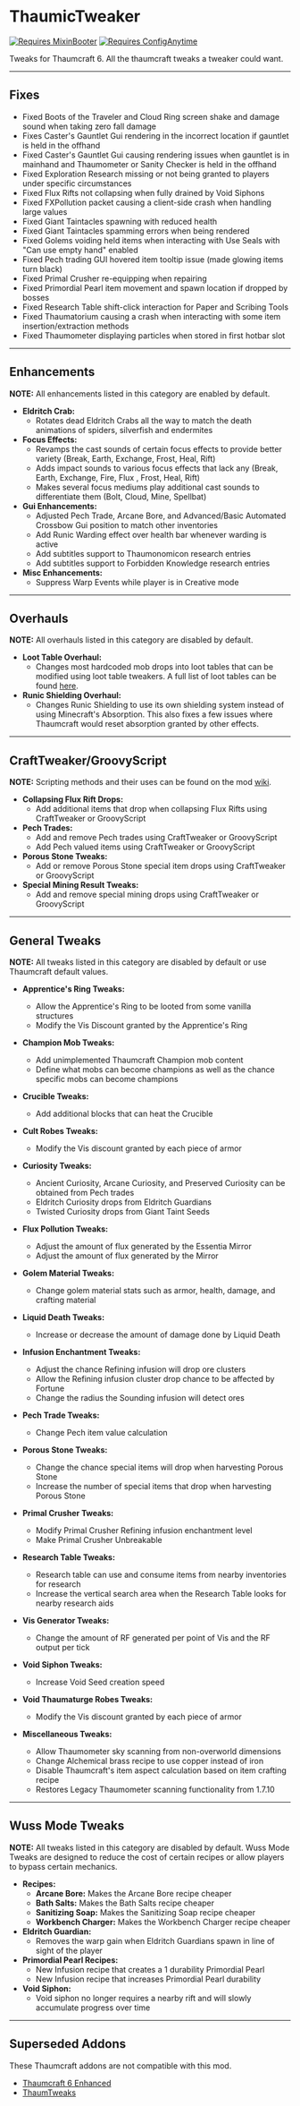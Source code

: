 # ThaumicTweaker

[![Requires MixinBooter](https://img.shields.io/badge/Requires-MixinBooter-3498db.svg?labelColor=34495e&style=for-the-badge)](https://www.curseforge.com/minecraft/mc-mods/mixin-booter)
[![Requires ConfigAnytime](https://img.shields.io/badge/Requires-ConfigAnytime-3498db.svg?labelColor=34495e&style=for-the-badge)](https://www.curseforge.com/minecraft/mc-mods/configanytime)

Tweaks for Thaumcraft 6. All the thaumcraft tweaks a tweaker could want.

---

## Fixes
- Fixed Boots of the Traveler and Cloud Ring screen shake and damage sound when taking zero fall damage
- Fixes Caster's Gauntlet Gui rendering in the incorrect location if gauntlet is held in the offhand
- Fixed Caster's Gauntlet Gui causing rendering issues when gauntlet is in mainhand and Thaumometer or Sanity Checker is held in the offhand
- Fixed Exploration Research missing or not being granted to players under specific circumstances
- Fixed Flux Rifts not collapsing when fully drained by Void Siphons
- Fixed FXPollution packet causing a client-side crash when handling large values
- Fixed Giant Taintacles spawning with reduced health
- Fixed Giant Taintacles spamming errors when being rendered
- Fixed Golems voiding held items when interacting with Use Seals with "Can use empty hand" enabled
- Fixed Pech trading GUI hovered item tooltip issue (made glowing items turn black)
- Fixed Primal Crusher re-equipping when repairing
- Fixed Primordial Pearl item movement and spawn location if dropped by bosses
- Fixed Research Table shift-click interaction for Paper and Scribing Tools
- Fixed Thaumatorium causing a crash when interacting with some item insertion/extraction methods
- Fixed Thaumometer displaying particles when stored in first hotbar slot

---

## Enhancements
**NOTE:** All enhancements listed in this category are enabled by default. 

- **Eldritch Crab:**
    - Rotates dead Eldritch Crabs all the way to match the death animations of spiders, silverfish and endermites
- **Focus Effects:** 
    - Revamps the cast sounds of certain focus effects to provide better variety (Break, Earth, Exchange, Frost, Heal, Rift)
    - Adds impact sounds to various focus effects that lack any (Break, Earth, Exchange, Fire, Flux , Frost, Heal, Rift)
    - Makes several focus mediums play additional cast sounds to differentiate them (Bolt, Cloud, Mine, Spellbat)
- **Gui Enhancements:**
    - Adjusted Pech Trade, Arcane Bore, and Advanced/Basic Automated Crossbow Gui position to match other inventories
    - Add Runic Warding effect over health bar whenever warding is active
    - Add subtitles support to Thaumonomicon research entries
    - Add subtitles support to Forbidden Knowledge research entries
- **Misc Enhancements:**
    - Suppress Warp Events while player is in Creative mode

---

## Overhauls
**NOTE:** All overhauls listed in this category are disabled by default.

- **Loot Table Overhaul:**
  - Changes most hardcoded mob drops into loot tables that can be modified using loot table tweakers. A full list of loot tables can be found [here](https://github.com/Elite-Modding-Team/ThaumicTweaker/tree/main/src/main/resources/assets/thaumictweaker/loot_tables/entity).
- **Runic Shielding Overhaul:**
  - Changes Runic Shielding to use its own shielding system instead of using Minecraft's Absorption. This also fixes a few issues where Thaumcraft would reset absorption granted by other effects.

---

## CraftTweaker/GroovyScript
**NOTE:** Scripting methods and their uses can be found on the mod [wiki](https://github.com/Elite-Modding-Team/ThaumicTweaker/wiki).

- **Collapsing Flux Rift Drops:**
    - Add additional items that drop when collapsing Flux Rifts using CraftTweaker or GroovyScript
- **Pech Trades:**
    - Add and remove Pech trades using CraftTweaker or GroovyScript
    - Add Pech valued items using CraftTweaker or GroovyScript
- **Porous Stone Tweaks:**
    - Add or remove Porous Stone special item drops using CraftTweaker or GroovyScript
- **Special Mining Result Tweaks:**
    - Add and remove special mining drops using CraftTweaker or GroovyScript

---

## General Tweaks
**NOTE:** All tweaks listed in this category are disabled by default or use Thaumcraft default values. 

- **Apprentice's Ring Tweaks:**
    - Allow the Apprentice's Ring to be looted from some vanilla structures
    - Modify the Vis Discount granted by the Apprentice's Ring
- **Champion Mob Tweaks:**
    - Add unimplemented Thaumcraft Champion mob content
    - Define what mobs can become champions as well as the chance specific mobs can become champions
- **Crucible Tweaks:**
    - Add additional blocks that can heat the Crucible
- **Cult Robes Tweaks:**
    - Modify the Vis discount granted by each piece of armor
- **Curiosity Tweaks:**
    - Ancient Curiosity, Arcane Curiosity, and Preserved Curiosity can be obtained from Pech trades
    - Eldritch Curiosity drops from Eldritch Guardians
    - Twisted Curiosity drops from Giant Taint Seeds
- **Flux Pollution Tweaks:**
    - Adjust the amount of flux generated by the Essentia Mirror
    - Adjust the amount of flux generated by the Mirror
- **Golem Material Tweaks:**
    - Change golem material stats such as armor, health, damage, and crafting material
- **Liquid Death Tweaks:**
    - Increase or decrease the amount of damage done by Liquid Death
- **Infusion Enchantment Tweaks:**
    - Adjust the chance Refining infusion will drop ore clusters
    - Allow the Refining infusion cluster drop chance to be affected by Fortune
    - Change the radius the Sounding infusion will detect ores
- **Pech Trade Tweaks:** 
    - Change Pech item value calculation
- **Porous Stone Tweaks:**
    - Change the chance special items will drop when harvesting Porous Stone
    - Increase the number of special items that drop when harvesting Porous Stone
- **Primal Crusher Tweaks:**
    - Modify Primal Crusher Refining infusion enchantment level
    - Make Primal Crusher Unbreakable
- **Research Table Tweaks:**
    - Research table can use and consume items from nearby inventories for research
    - Increase the vertical search area when the Research Table looks for nearby research aids
- **Vis Generator Tweaks:** 
    - Change the amount of RF generated per point of Vis and the RF output per tick
- **Void Siphon Tweaks:** 
    - Increase Void Seed creation speed
- **Void Thaumaturge Robes Tweaks:** 
    - Modify the Vis discount granted by each piece of armor

- **Miscellaneous Tweaks:**
    - Allow Thaumometer sky scanning from non-overworld dimensions
    - Change Alchemical brass recipe to use copper instead of iron
    - Disable Thaumcraft's item aspect calculation based on item crafting recipe 
    - Restores Legacy Thaumometer scanning functionality from 1.7.10


---

## Wuss Mode Tweaks
**NOTE:** All tweaks listed in this category are disabled by default. Wuss Mode Tweaks are designed to reduce the cost of certain recipes or allow players to bypass certain mechanics.

- **Recipes:**
    - **Arcane Bore:** Makes the Arcane Bore recipe cheaper
    - **Bath Salts:** Makes the Bath Salts recipe cheaper
    - **Sanitizing Soap:** Makes the Sanitizing Soap recipe cheaper
    - **Workbench Charger:** Makes the Workbench Charger recipe cheaper
- **Eldritch Guardian:** 
    - Removes the warp gain when Eldritch Guardians spawn in line of sight of the player
- **Primordial Pearl Recipes:**
    - New Infusion recipe that creates a 1 durability Primordial Pearl
    - New Infusion recipe that increases Primordial Pearl durability
- **Void Siphon:**
    - Void siphon no longer requires a nearby rift and will slowly accumulate progress over time
---
## Superseded Addons
These Thaumcraft addons are not compatible with this mod.
- [Thaumcraft 6 Enhanced](https://www.curseforge.com/minecraft/mc-mods/thaumcraft-6-enhanced)
- [ThaumTweaks](https://www.curseforge.com/minecraft/mc-mods/thaumtweaks)
